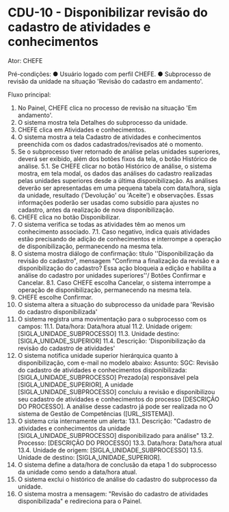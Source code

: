 # CDU-10 - Disponibilizar revisão do cadastro de atividades e conhecimentos

Ator: CHEFE

Pré-condições:
● Usuário logado com perfil CHEFE.
● Subprocesso de revisão da unidade na situação 'Revisão do cadastro em andamento'.

Fluxo principal:
1. No Painel, CHEFE clica no processo de revisão na situação 'Em andamento'.
2. O sistema mostra tela Detalhes do subprocesso da unidade.
3. CHEFE clica em Atividades e conhecimentos.
4. O sistema mostra a tela Cadastro de atividades e conhecimentos preenchida com os dados cadastrados/revisados até o momento.
5. Se o subprocesso tiver retornado de análise pelas unidades superiores, deverá ser exibido, além dos botões fixos da tela, o botão Histórico de análise.
5.1. Se CHEFE clicar no botão Histórico de análise, o sistema mostra, em tela modal, os dados das análises do cadastro realizadas pelas unidades superiores desde a última disponibilização. As análises deverão ser apresentadas em uma pequena tabela com data/hora, sigla da unidade, resultado ('Devolução' ou 'Aceite') e observações. Essas informações poderão ser usadas como subsídio para ajustes no cadastro, antes da realização de nova disponibilização.
6. CHEFE clica no botão Disponibilizar.
7. O sistema verifica se todas as atividades têm ao menos um conhecimento associado.
7.1. Caso negativo, indica quais atividades estão precisando de adição de conhecimentos e interrompe a operação de disponibilização, permanecendo na mesma tela.
8. O sistema mostra diálogo de confirmação: título ''Disponibilização da revisão do cadastro", mensagem "Confirma a finalização da revisão e a disponibilização do cadastro? Essa ação bloqueia a edição e habilita a análise do cadastro por unidades superiores''/ Botões Confirmar e Cancelar.
8.1. Caso CHEFE escolha Cancelar, o sistema interrompe a operação de disponibilização, permanecendo na mesma tela.
9. CHEFE escolhe Confirmar.
10. O sistema altera a situação do subprocesso da unidade para 'Revisão do cadastro disponibilizada'
11. O sistema registra uma movimentação para o subprocesso com os campos:
11.1. Data/hora: Data/hora atual
11.2. Unidade origem: [SIGLA_UNIDADE_SUBPROCESSO]
11.3. Unidade destino: [SIGLA_UNIDADE_SUPERIOR]
11.4. Descrição: 'Disponibilização da revisão do cadastro de atividades'
12. O sistema notifica unidade superior hierárquica quanto à disponibilização, com e-mail no modelo abaixo:
Assunto: SGC: Revisão do cadastro de atividades e conhecimentos disponibilizada: [SIGLA_UNIDADE_SUBPROCESSO]
Prezado(a) responsável pela [SIGLA_UNIDADE_SUPERIOR],
A unidade [SIGLA_UNIDADE_SUBPROCESSO] concluiu a revisão e disponibilizou seu cadastro de atividades e conhecimentos do processo [DESCRIÇÃO DO PROCESSO].
A análise desse cadastro já pode ser realizada no O sistema de Gestão de Competências ([URL_SISTEMA]).
13. O sistema cria internamente um alerta:
13.1. Descrição: "Cadastro de atividades e conhecimentos da unidade [SIGLA_UNIDADE_SUBPROCESSO] disponibilizado para análise"
13.2. Processo: [DESCRIÇÃO DO PROCESSO]
13.3. Data/hora: Data/hora atual
13.4. Unidade de origem: [SIGLA_UNIDADE_SUBPROCESSO]
13.5. Unidade de destino: [SIGLA_UNIDADE_SUPERIOR].
14. O sistema define a data/hora de conclusão da etapa 1 do subprocesso da unidade como sendo a data/hora atual.
15. O sistema exclui o histórico de análise do cadastro do subprocesso da unidade.
16. O sistema mostra a mensagem: "Revisão do cadastro de atividades disponibilizada" e redireciona para o Painel.